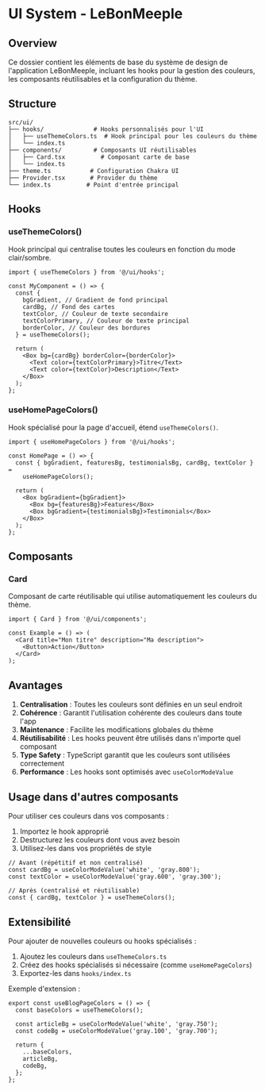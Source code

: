 # UI System - LeBonMeeple

## Overview

Ce dossier contient les éléments de base du système de design de l'application LeBonMeeple, incluant les hooks pour la gestion des couleurs, les composants réutilisables et la configuration du thème.

## Structure

```
src/ui/
├── hooks/              # Hooks personnalisés pour l'UI
│   ├── useThemeColors.ts  # Hook principal pour les couleurs du thème
│   └── index.ts
├── components/         # Composants UI réutilisables
│   ├── Card.tsx          # Composant carte de base
│   └── index.ts
├── theme.ts           # Configuration Chakra UI
├── Provider.tsx       # Provider du thème
└── index.ts          # Point d'entrée principal
```

## Hooks

### useThemeColors()

Hook principal qui centralise toutes les couleurs en fonction du mode clair/sombre.

```tsx
import { useThemeColors } from '@/ui/hooks';

const MyComponent = () => {
  const {
    bgGradient, // Gradient de fond principal
    cardBg, // Fond des cartes
    textColor, // Couleur de texte secondaire
    textColorPrimary, // Couleur de texte principal
    borderColor, // Couleur des bordures
  } = useThemeColors();

  return (
    <Box bg={cardBg} borderColor={borderColor}>
      <Text color={textColorPrimary}>Titre</Text>
      <Text color={textColor}>Description</Text>
    </Box>
  );
};
```

### useHomePageColors()

Hook spécialisé pour la page d'accueil, étend `useThemeColors()`.

```tsx
import { useHomePageColors } from '@/ui/hooks';

const HomePage = () => {
  const { bgGradient, featuresBg, testimonialsBg, cardBg, textColor } =
    useHomePageColors();

  return (
    <Box bgGradient={bgGradient}>
      <Box bg={featuresBg}>Features</Box>
      <Box bgGradient={testimonialsBg}>Testimonials</Box>
    </Box>
  );
};
```

## Composants

### Card

Composant de carte réutilisable qui utilise automatiquement les couleurs du thème.

```tsx
import { Card } from '@/ui/components';

const Example = () => (
  <Card title="Mon titre" description="Ma description">
    <Button>Action</Button>
  </Card>
);
```

## Avantages

1. **Centralisation** : Toutes les couleurs sont définies en un seul endroit
2. **Cohérence** : Garantit l'utilisation cohérente des couleurs dans toute l'app
3. **Maintenance** : Facilite les modifications globales du thème
4. **Réutilisabilité** : Les hooks peuvent être utilisés dans n'importe quel composant
5. **Type Safety** : TypeScript garantit que les couleurs sont utilisées correctement
6. **Performance** : Les hooks sont optimisés avec `useColorModeValue`

## Usage dans d'autres composants

Pour utiliser ces couleurs dans vos composants :

1. Importez le hook approprié
2. Destructurez les couleurs dont vous avez besoin
3. Utilisez-les dans vos propriétés de style

```tsx
// Avant (répétitif et non centralisé)
const cardBg = useColorModeValue('white', 'gray.800');
const textColor = useColorModeValue('gray.600', 'gray.300');

// Après (centralisé et réutilisable)
const { cardBg, textColor } = useThemeColors();
```

## Extensibilité

Pour ajouter de nouvelles couleurs ou hooks spécialisés :

1. Ajoutez les couleurs dans `useThemeColors.ts`
2. Créez des hooks spécialisés si nécessaire (comme `useHomePageColors`)
3. Exportez-les dans `hooks/index.ts`

Exemple d'extension :

```tsx
export const useBlogPageColors = () => {
  const baseColors = useThemeColors();

  const articleBg = useColorModeValue('white', 'gray.750');
  const codeBg = useColorModeValue('gray.100', 'gray.700');

  return {
    ...baseColors,
    articleBg,
    codeBg,
  };
};
```
